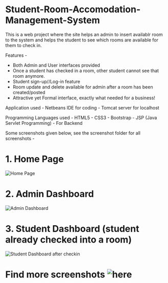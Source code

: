 # Student-Room-Accomodation-Management-System
This is a web project where the site helps an admin to insert availablr room to the system and helps the student to see which rooms are available for them to check in.

Features - 

   * Both Admin and User interfaces provided
   * Once a student has checked in a room, other student cannot see that room anymore.
   * Student sign-up//Log-in feature
   * Room update and delete available for admin after a room has been created/posted
   * Attractive yet Formal interface, exactly what needed for a business!

Application used 
                 - Netbeans IDE for coding
                 - Tomcat server for localhost
                 
Programming Languages used - HTML5
                           - CSS3
                           - Bootstrap
                           - JSP (Java Servlet Programming) - For Backend


Some screenshots given below, see the screenshot folder for all screenshots -

# 1. Home Page

![Home Page](https://user-images.githubusercontent.com/45221397/122589716-3e9f0e00-d07e-11eb-885d-094fb10f02e7.PNG)

# 2. Admin Dashboard

![Admin Dashboard](https://user-images.githubusercontent.com/45221397/122589004-5d50d500-d07d-11eb-9d04-0e6cef4f3fee.PNG)

# 3. Student Dashboard (student already checked into a room)

![Student Dashboard after checkin](https://user-images.githubusercontent.com/45221397/122589043-6b9ef100-d07d-11eb-893d-fac03b4d63ec.PNG)

# Find more screenshots ![here](https://github.com/SayanBan/Student-Room-Accomodation-Management-System/tree/main/Screenshots)
